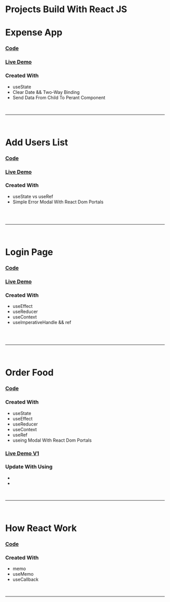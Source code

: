 # Projects Build With  React JS  


# **Expense App**
### [Code](./Projects/expense_app/)
### [Live Demo](https://expense05.netlify.app/)


### Created With 
  - useState
  - Clear Date && Two-Way Binding
  - Send Data From Child To Perant Component

<br/>

-----------------------------------------------

<br/>

# **Add Users List**
### [Code](./Projects/Users/)
### [Live Demo](https://users-list05.netlify.app/)

### Created With 
  - useState vs useRef
  - Simple Error Modal With React Dom Portals
<br/>

<br/>

-----------------------------------------------

<br/>

# **Login Page**
### [Code](./Projects/Login/)
### [Live Demo](https://login05.netlify.app/)


### Created With 
  - useEffect 
  - useReducer
  - useContext
  - useImperativeHandle && ref
<br/>

<br/>

-----------------------------------------------

<br/>


# **Order Food**
### [Code](./Projects/order_food/)


### Created With 
  - useState 
  - useEffect
  - useReducer
  - useContext
  - useRef
  - useing Modal With React Dom Portals

### [Live Demo V1](https://order-food-v1.netlify.app/)

### Update With Using
  - 
  - 


<br/>

-----------------------------------------------

<br/>

# **How React Work**
### [Code](./Projects/how-react-work/)

### Created With 
  - memo
  - useMemo
  - useCallback

<br/>

-----------------------------------------------

<br/>












